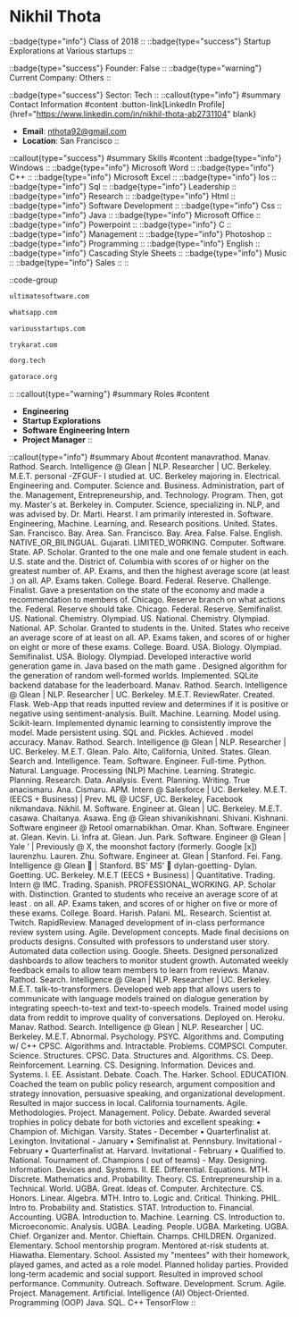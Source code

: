 # Nikhil Thota
::badge{type="info"}
Class of 2018
::
::badge{type="success"}
Startup Explorations at Various startups
::

::badge{type="success"}
Founder: False
::
::badge{type="warning"}
Current Company: Others
::

::badge{type="success"}
Sector: Tech
::
::callout{type="info"}
#summary
Contact Information
#content
:button-link[LinkedIn Profile]{href="https://www.linkedin.com/in/nikhil-thota-ab2731104" blank}
- **Email**: nthota92@gmail.com
- **Location**: San Francisco
::

::callout{type="success"}
#summary
Skills
#content
::badge{type="info"}
Windows
::
::badge{type="info"}
Microsoft Word
::
::badge{type="info"}
C++
::
::badge{type="info"}
Microsoft Excel
::
::badge{type="info"}
Ios
::
::badge{type="info"}
Sql
::
::badge{type="info"}
Leadership
::
::badge{type="info"}
Research
::
::badge{type="info"}
Html
::
::badge{type="info"}
Software Development
::
::badge{type="info"}
Css
::
::badge{type="info"}
Java
::
::badge{type="info"}
Microsoft Office
::
::badge{type="info"}
Powerpoint
::
::badge{type="info"}
C
::
::badge{type="info"}
Management
::
::badge{type="info"}
Photoshop
::
::badge{type="info"}
Programming
::
::badge{type="info"}
English
::
::badge{type="info"}
Cascading Style Sheets
::
::badge{type="info"}
Music
::
::badge{type="info"}
Sales
::
::

::code-group
```bash [Ultimate Software]
ultimatesoftware.com
```
```bash [WhatsApp]
whatsapp.com
```
```bash [Various startups]
variousstartups.com
```
```bash [Karat]
trykarat.com
```
```bash [dOrg]
dorg.tech
```
```bash [Association Of Computer Engineers (Uf)]
gatorace.org
```
::
::callout{type="warning"}
#summary
Roles
#content
- **Engineering**
- **Startup Explorations**
- **Software Engineering Intern**
- **Project Manager**
::

::callout{type="info"}
#summary
About
#content
manavrathod. Manav. Rathod. Search. Intelligence @ Glean | NLP. Researcher | UC. Berkeley. M.E.T. personal -ZFGUF- I studied at. UC. Berkeley majoring in. Electrical. Engineering and. Computer. Science and. Business. Administration, part of the. Management, Entrepreneurship, and. Technology. Program. Then, got my. Master's at. Berkeley in. Computer. Science, specializing in. NLP, and was advised by. Dr. Marti. Hearst. I am primarily interested in. Software. Engineering, Machine. Learning, and. Research positions. United. States. San. Francisco. Bay. Area. San. Francisco. Bay. Area. False. False. English. NATIVE_OR_BILINGUAL. Gujarati. LIMITED_WORKING. Computer. Software. State. AP. Scholar. Granted to the one male and one female student in each. U.S. state and the. District of. Columbia with scores of or higher on the greatest number of. AP. Exams, and then the highest average score (at least .) on all. AP. Exams taken. College. Board. Federal. Reserve. Challenge. Finalist. Gave a presentation on the state of the economy and made a recommendation to members of. Chicago. Reserve branch on what actions the. Federal. Reserve should take. Chicago. Federal. Reserve. Semifinalist. US. National. Chemistry. Olympiad. US. National. Chemistry. Olympiad. National. AP. Scholar. Granted to students in the. United. States who receive an average score of at least on all. AP. Exams taken, and scores of or higher on eight or more of these exams. College. Board. USA. Biology. Olympiad. Semifinalist. USA. Biology. Olympiad. Developed interactive world generation game in. Java based on the math game . Designed algorithm for the generation of random well-formed worlds. Implemented. SQLite backend database for the leaderboard. Manav. Rathod. Search. Intelligence @ Glean | NLP. Researcher | UC. Berkeley. M.E.T. ReviewRater. Created. Flask. Web-App that reads inputted review and determines if it is positive or negative using sentiment-analysis. Built. Machine. Learning. Model using. Scikit-learn. Implemented dynamic learning to consistently improve the model. Made persistent using. SQL and. Pickles. Achieved . model accuracy. Manav. Rathod. Search. Intelligence @ Glean | NLP. Researcher | UC. Berkeley. M.E.T. Glean. Palo. Alto, California, United. States. Glean. Search and. Intelligence. Team. Software. Engineer. Full-time. Python. Natural. Language. Processing (NLP) Machine. Learning. Strategic. Planning. Research. Data. Analysis. Event. Planning. Writing. True anacismaru. Ana. Cismaru. APM. Intern @ Salesforce | UC. Berkeley. M.E.T. (EECS + Business) | Prev. ML @ UCSF, UC. Berkeley, Facebook nikmandava. Nikhil. M. Software. Engineer at. Glean | UC. Berkeley. M.E.T. casawa. Chaitanya. Asawa. Eng @ Glean shivanikishnani. Shivani. Kishnani. Software engineer @ Retool omarnabikhan. Omar. Khan. Software. Engineer at. Glean. Kevin. Li. Infra at. Glean. Jun. Park. Software. Engineer @ Glean | Yale ‘ | Previously @ X, the moonshot factory (formerly. Google [x]) laurenzhu. Lauren. Zhu. Software. Engineer at. Glean | Stanford. Fei. Fang. Intelligence @ Glean 🔎 | Stanford. BS' MS' 🌲 dylan-goetting- Dylan. Goetting. UC. Berkeley. M.E.T (EECS + Business) | Quantitative. Trading. Intern @ IMC. Trading. Spanish. PROFESSIONAL_WORKING. AP. Scholar with. Distinction. Granted to students who receive an average score of at least . on all. AP. Exams taken, and scores of or higher on five or more of these exams. College. Board. Harish. Palani. ML. Research. Scientist at. Twitch. RapidReview. Managed development of in-class performance review system using. Agile. Development concepts. Made final decisions on products designs. Consulted with professors to understand user story. Automated data collection using. Google. Sheets. Designed personalized dashboards to allow teachers to monitor student growth. Automated weekly feedback emails to allow team members to learn from reviews. Manav. Rathod. Search. Intelligence @ Glean | NLP. Researcher | UC. Berkeley. M.E.T. talk-to-transformers. Developed web app that allows users to communicate with language models trained on dialogue generation by integrating speech-to-text and text-to-speech models. Trained model using data from reddit to improve quality of conversations. Deployed on. Heroku. Manav. Rathod. Search. Intelligence @ Glean | NLP. Researcher | UC. Berkeley. M.E.T. Abnormal. Psychology. PSYC. Algorithms and. Computing w/ C++ CPSC. Algorithms and. Intractable. Problems. COMPSCI. Computer. Science. Structures. CPSC. Data. Structures and. Algorithms. CS. Deep. Reinforcement. Learning. CS. Designing. Information. Devices and. Systems. I. EE. Assistant. Debate. Coach. The. Harker. School. EDUCATION. Coached the team on public policy research, argument composition and strategy innovation, persuasive speaking, and organizational development. Resulted in major success in local. California tournaments. Agile. Methodologies. Project. Management. Policy. Debate. Awarded several trophies in policy debate for both victories and excellent speaking: • Champion of. Michigan. Varsity. States - December • Quarterfinalist at. Lexington. Invitational - January • Semifinalist at. Pennsbury. Invitational - February • Quarterfinalist at. Harvard. Invitational - February • Qualified to. National. Tournament of. Champions ( out of teams) - May. Designing. Information. Devices and. Systems. II. EE. Differential. Equations. MTH. Discrete. Mathematics and. Probability. Theory. CS. Entrepreneurship in a. Technical. World. UGBA. Great. Ideas of. Computer. Architecture. CS. Honors. Linear. Algebra. MTH. Intro to. Logic and. Critical. Thinking. PHIL. Intro to. Probability and. Statistics. STAT. Introduction to. Financial. Accounting. UGBA. Introduction to. Machine. Learning. CS. Introduction to. Microeconomic. Analysis. UGBA. Leading. People. UGBA. Marketing. UGBA. Chief. Organizer and. Mentor. Chieftain. Champs. CHILDREN. Organized. Elementary. School mentorship program. Mentored at-risk students at. Hiawatha. Elementary. School. Assisted my "mentees" with their homework, played games, and acted as a role model. Planned holiday parties. Provided long-term academic and social support. Resulted in improved school performance. Community. Outreach. Software. Development. Scrum. Agile. Project. Management. Artificial. Intelligence (AI) Object-Oriented. Programming (OOP) Java. SQL. C++ TensorFlow
::
